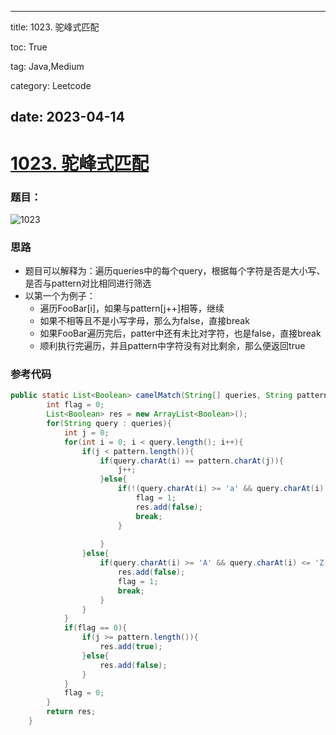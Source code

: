 
---
title: 1023. 驼峰式匹配

toc: True

tag: Java,Medium

category: Leetcode

date: 2023-04-14
---

# [1023. 驼峰式匹配](https://leetcode.cn/problems/camelcase-matching/)

### 题目：

![1023](https://gitee.com/zed-y/mypic/raw/master/Pic/1023.png)

### 思路

- 题目可以解释为：遍历queries中的每个query，根据每个字符是否是大小写、是否与pattern对比相同进行筛选
- 以第一个为例子：
  - 遍历FooBar[i]，如果与pattern[j++]相等，继续
  - 如果不相等且不是小写字母，那么为false，直接break
  - 如果FooBar遍历完后，patter中还有未比对字符，也是false，直接break
  - 顺利执行完遍历，并且pattern中字符没有对比剩余，那么便返回true

### 参考代码

```java
public static List<Boolean> camelMatch(String[] queries, String pattern) {
        int flag = 0;
        List<Boolean> res = new ArrayList<Boolean>();
        for(String query : queries){
            int j = 0;
            for(int i = 0; i < query.length(); i++){
                if(j < pattern.length()){
                    if(query.charAt(i) == pattern.charAt(j)){
                        j++;
                    }else{
                        if(!(query.charAt(i) >= 'a' && query.charAt(i) <= 'z')){
                            flag = 1;
                            res.add(false);
                            break;
                        }
                      
                    }
                }else{
                    if(query.charAt(i) >= 'A' && query.charAt(i) <= 'Z'){
                        res.add(false);
                        flag = 1;
                        break;
                    }
                }
            }
            if(flag == 0){
                if(j >= pattern.length()){
                    res.add(true);
                }else{
                    res.add(false);
                }
            }
            flag = 0;
        }
        return res;
    }

```
